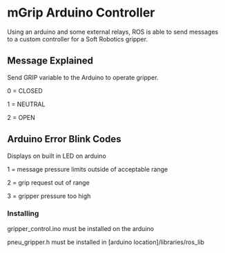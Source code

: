 <h1>mGrip Arduino Controller</h1>

Using an arduino and some external relays, ROS is able to send messages to a custom controller for a Soft Robotics gripper.


<h2>Message Explained</h2>

Send GRIP variable to the Arduino to operate gripper.

   0 = CLOSED

   1 = NEUTRAL

   2 = OPEN

<h2>Arduino Error Blink Codes</h2>

Displays on built in LED on arduino

   1 = message pressure limits outside of acceptable range
   
   2 = grip request out of range
   
   3 = gripper pressure too high

<h3>Installing</h3>

gripper_control.ino must be installed on the arduino

pneu_gripper.h must be installed in [arduino location]/libraries/ros_lib
